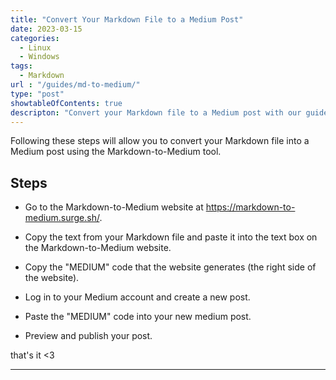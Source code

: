 ```yaml
---
title: "Convert Your Markdown File to a Medium Post"
date: 2023-03-15
categories:
  - Linux
  - Windows
tags:
  - Markdown
url : "/guides/md-to-medium/"
type: "post"
showtableOfContents: true
descripton: "Convert your Markdown file to a Medium post with our guide. Follow our step-by-step instructions to publish your content and reach a wider audience"
---
```


Following these steps will allow you to convert your Markdown file into a Medium post using the Markdown-to-Medium tool.

## Steps

- Go to the Markdown-to-Medium website at https://markdown-to-medium.surge.sh/.

- Copy the text from your Markdown file and paste it into the text box on the Markdown-to-Medium website.

- Copy the "MEDIUM" code that the website generates (the right side of the website).

- Log in to your Medium account and create a new post.

- Paste the "MEDIUM" code into your new medium post.

- Preview and publish your post.


that's it <3

----

  